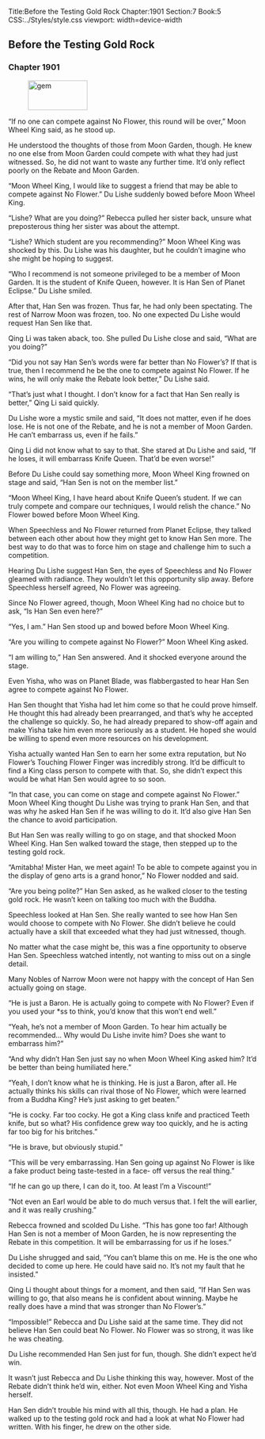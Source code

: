 Title:Before the Testing Gold Rock 
Chapter:1901 
Section:7 
Book:5 
CSS:../Styles/style.css 
viewport: width=device-width
  
## Before the Testing Gold Rock
### Chapter 1901 
<figure>
	<img src="../Images/gem.gif" alt="gem" id="gem" width="120" height="60" />
</figure>
  

  
  “If no one can compete against No Flower, this round will be over,” Moon Wheel King said, as he stood up.

He understood the thoughts of those from Moon Garden, though. He knew no one else from Moon Garden could compete with what they had just witnessed. So, he did not want to waste any further time. It’d only reflect poorly on the Rebate and Moon Garden.

“Moon Wheel King, I would like to suggest a friend that may be able to compete against No Flower.” Du Lishe suddenly bowed before Moon Wheel King.

“Lishe? What are you doing?” Rebecca pulled her sister back, unsure what preposterous thing her sister was about the attempt.

“Lishe? Which student are you recommending?” Moon Wheel King was shocked by this. Du Lishe was his daughter, but he couldn’t imagine who she might be hoping to suggest.

“Who I recommend is not someone privileged to be a member of Moon Garden. It is the student of Knife Queen, however. It is Han Sen of Planet Eclipse.” Du Lishe smiled.

After that, Han Sen was frozen. Thus far, he had only been spectating. The rest of Narrow Moon was frozen, too. No one expected Du Lishe would request Han Sen like that.

Qing Li was taken aback, too. She pulled Du Lishe close and said, “What are you doing?”

“Did you not say Han Sen’s words were far better than No Flower’s? If that is true, then I recommend he be the one to compete against No Flower. If he wins, he will only make the Rebate look better,” Du Lishe said.

“That’s just what I thought. I don’t know for a fact that Han Sen really is better,” Qing Li said quickly.

Du Lishe wore a mystic smile and said, “It does not matter, even if he does lose. He is not one of the Rebate, and he is not a member of Moon Garden. He can’t embarrass us, even if he fails.”

Qing Li did not know what to say to that. She stared at Du Lishe and said, “If he loses, it will embarrass Knife Queen. That’d be even worse!”

Before Du Lishe could say something more, Moon Wheel King frowned on stage and said, “Han Sen is not on the member list.”

“Moon Wheel King, I have heard about Knife Queen’s student. If we can truly compete and compare our techniques, I would relish the chance.” No Flower bowed before Moon Wheel King.

When Speechless and No Flower returned from Planet Eclipse, they talked between each other about how they might get to know Han Sen more. The best way to do that was to force him on stage and challenge him to such a competition.

Hearing Du Lishe suggest Han Sen, the eyes of Speechless and No Flower gleamed with radiance. They wouldn’t let this opportunity slip away. Before Speechless herself agreed, No Flower was agreeing.

Since No Flower agreed, though, Moon Wheel King had no choice but to ask, “Is Han Sen even here?”

“Yes, I am.” Han Sen stood up and bowed before Moon Wheel King.

“Are you willing to compete against No Flower?” Moon Wheel King asked.

“I am willing to,” Han Sen answered. And it shocked everyone around the stage.

Even Yisha, who was on Planet Blade, was flabbergasted to hear Han Sen agree to compete against No Flower.

Han Sen thought that Yisha had let him come so that he could prove himself. He thought this had already been prearranged, and that’s why he accepted the challenge so quickly. So, he had already prepared to show-off again and make Yisha take him even more seriously as a student. He hoped she would be willing to spend even more resources on his development.

Yisha actually wanted Han Sen to earn her some extra reputation, but No Flower’s Touching Flower Finger was incredibly strong. It’d be difficult to find a King class person to compete with that. So, she didn’t expect this would be what Han Sen would agree to so soon.

“In that case, you can come on stage and compete against No Flower.” Moon Wheel King thought Du Lishe was trying to prank Han Sen, and that was why he asked Han Sen if he was willing to do it. It’d also give Han Sen the chance to avoid participation.

But Han Sen was really willing to go on stage, and that shocked Moon Wheel King. Han Sen walked toward the stage, then stepped up to the testing gold rock.

“Amitabha! Mister Han, we meet again! To be able to compete against you in the display of geno arts is a grand honor,” No Flower nodded and said.

“Are you being polite?” Han Sen asked, as he walked closer to the testing gold rock. He wasn’t keen on talking too much with the Buddha.

Speechless looked at Han Sen. She really wanted to see how Han Sen would choose to compete with No Flower. She didn’t believe he could actually have a skill that exceeded what they had just witnessed, though.

No matter what the case might be, this was a fine opportunity to observe Han Sen. Speechless watched intently, not wanting to miss out on a single detail.

Many Nobles of Narrow Moon were not happy with the concept of Han Sen actually going on stage.

“He is just a Baron. He is actually going to compete with No Flower? Even if you used your *ss to think, you’d know that this won’t end well.”

“Yeah, he’s not a member of Moon Garden. To hear him actually be recommended… Why would Du Lishe invite him? Does she want to embarrass him?”

“And why didn’t Han Sen just say no when Moon Wheel King asked him? It’d be better than being humiliated here.”

“Yeah, I don’t know what he is thinking. He is just a Baron, after all. He actually thinks his skills can rival those of No Flower, which were learned from a Buddha King? He’s just asking to get beaten.”

“He is cocky. Far too cocky. He got a King class knife and practiced Teeth knife, but so what? His confidence grew way too quickly, and he is acting far too big for his britches.”

“He is brave, but obviously stupid.”

“This will be very embarrassing. Han Sen going up against No Flower is like a fake product being taste-tested in a face- off versus the real thing.”

“If he can go up there, I can do it, too. At least I’m a Viscount!”

“Not even an Earl would be able to do much versus that. I felt the will earlier, and it was really crushing.”

Rebecca frowned and scolded Du Lishe. “This has gone too far! Although Han Sen is not a member of Moon Garden, he is now representing the Rebate in this competition. It will be embarrassing for us if he loses.”

Du Lishe shrugged and said, “You can’t blame this on me. He is the one who decided to come up here. He could have said no. It’s not my fault that he insisted.”

Qing Li thought about things for a moment, and then said, “If Han Sen was willing to go, that also means he is confident about winning. Maybe he really does have a mind that was stronger than No Flower’s.”

“Impossible!” Rebecca and Du Lishe said at the same time. They did not believe Han Sen could beat No Flower. No Flower was so strong, it was like he was cheating.

Du Lishe recommended Han Sen just for fun, though. She didn’t expect he’d win.

It wasn’t just Rebecca and Du Lishe thinking this way, however. Most of the Rebate didn’t think he’d win, either. Not even Moon Wheel King and Yisha herself.

Han Sen didn’t trouble his mind with all this, though. He had a plan. He walked up to the testing gold rock and had a look at what No Flower had written. With his finger, he drew on the other side.
